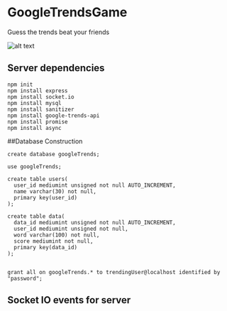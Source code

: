 # GoogleTrendsGame

Guess the trends beat your friends

![alt text](http://www.devhumor.com/content/uploads/images/August2017/java-javascript.jpg)

## Server dependencies


````
npm init
npm install express
npm install socket.io
npm install mysql
npm install sanitizer
npm install google-trends-api
npm install promise
npm install async
````

##Database Construction

````
create database googleTrends;

use googleTrends;

create table users(
  user_id mediumint unsigned not null AUTO_INCREMENT,
  name varchar(30) not null,
  primary key(user_id)
);

create table data(
  data_id mediumint unsigned not null AUTO_INCREMENT,
  user_id mediumint unsigned not null,
  word varchar(100) not null,
  score mediumint not null,
  primary key(data_id)
);


grant all on googleTrends.* to trendingUser@localhost identified by "password";
````

## Socket IO events for server

````

````